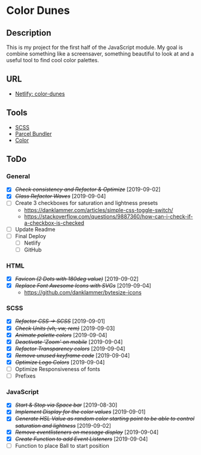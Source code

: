 # Color Dunes

## Description

This is my project for the first half of the JavaScript module.
My goal is combine something like a screensaver, something beautiful to look at and a useful tool to find cool color palettes.

## URL

-   [Netlify: color-dunes](https://color-dunes.netlify.com/)

## Tools

-   [SCSS](https://sass-lang.com/)
-   [Parcel Bundler](https://parceljs.org)
-   [Color](https://www.npmjs.com/package/color)

## ToDo

### General

-   [x] ~~_Check consistency and Refactor & Optimize_~~ [2019-09-02]
-   [x] ~~_Class Refactor Waves_~~ [2019-09-04]
-   [ ] Create 3 checkboxes for saturation and lightness presets
    -   https://danklammer.com/articles/simple-css-toggle-switch/
    -   https://stackoverflow.com/questions/9887360/how-can-i-check-if-a-checkbox-is-checked
-   [ ] Update Readme
-   [ ] Final Deploy
    -   [ ] Netlify
    -   [ ] GitHub

### HTML

-   [x] ~~_Favicon (2 Dots with 180deg value)_~~ [2019-09-02]
-   [x] ~~_Replace Font Awesome Icons with SVGs_~~ [2019-09-04]
    -   https://github.com/danklammer/bytesize-icons

### SCSS

-   [x] ~~_Refactor CSS -> SCSS_~~ [2019-09-01]
-   [x] ~~_Check Units (vh, vw, rem)_~~ [2019-09-03]
-   [x] ~~_Animate palette colors_~~ [2019-09-04]
-   [x] ~~_Deactivate 'Zoom' on mobile_~~ [2019-09-04]
-   [x] ~~_Refactor Transparency colors_~~ [2019-09-04]
-   [x] ~~_Remove unused keyframe code_~~ [2019-09-04]
-   [x] ~~_Optimize Logo Colors_~~ [2019-09-04]
-   [ ] Optimize Responsiveness of fonts
-   [ ] Prefixes

### JavaScript

-   [x] ~~_Start & Stop via Space bar_~~ [2019-08-30]
-   [x] ~~_Implement Display for the color values_~~ [2019-09-01]
-   [x] ~~_Generate HSL Value as random color starting point to be able to control saturation and lightness_~~ [2019-09-02]
-   [x] ~~_Remove eventlisteners on message display_~~ [2019-09-04]
-   [x] ~~_Create Function to add Event Listeners_~~ [2019-09-04]
-   [ ] Function to place Ball to start position
